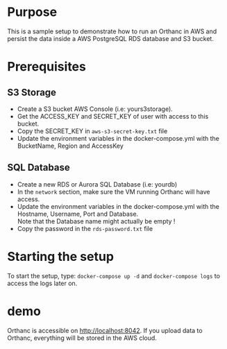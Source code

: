 # Purpose

This is a sample setup to demonstrate how to run an Orthanc in AWS and persist the data inside a AWS PostgreSQL RDS database and S3 bucket.

# Prerequisites

## S3 Storage

- Create a S3 bucket AWS Console (i.e: yours3storage).
- Get the ACCESS_KEY and SECRET_KEY of user with access to this bucket.
- Copy the SECRET_KEY in `aws-s3-secret-key.txt` file
- Update the environment variables in the docker-compose.yml with the BucketName, Region and AccessKey

## SQL Database

- Create a new RDS or Aurora SQL Database (i.e: yourdb)
- In the `network` section, make sure the VM running Orthanc will have access.
- Update the environment variables in the docker-compose.yml with the Hostname, Username, Port and Database.  
  Note that the Database name might actually be empty !
- Copy the password in the `rds-password.txt` file 


# Starting the setup

To start the setup, type: `docker-compose up -d` and `docker-compose logs` to access the logs later on.

# demo

Orthanc is accessible on [http://localhost:8042](http://localhost:8042).  If you upload data to Orthanc,
everything will be stored in the AWS cloud.
